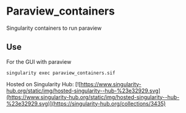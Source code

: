 # Paraview_containers

Singularity containers to run paraview

## Use

For the GUI with paraview
~~~~
singularity exec paraview_containers.sif 
~~~~

Hosted on Singularity Hub:
[![https://www.singularity-hub.org/static/img/hosted-singularity--hub-%23e32929.svg](https://www.singularity-hub.org/static/img/hosted-singularity--hub-%23e32929.svg)](https://singularity-hub.org/collections/3435)
